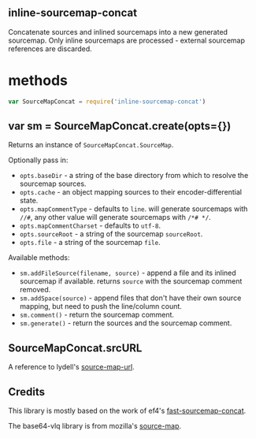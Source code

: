 inline-sourcemap-concat
-----------------------

Concatenate sources and inlined sourcemaps into a new generated sourcemap. Only inline sourcemaps are processed - external sourcemap references are discarded.

# methods

```js
var SourceMapConcat = require('inline-sourcemap-concat')
```

## var sm = SourceMapConcat.create(opts={})

Returns an instance of `SourceMapConcat.SourceMap`.

Optionally pass in:

* `opts.baseDir` - a string of the base directory from which to resolve the sourcemap sources.
* `opts.cache` - an object mapping sources to their encoder-differential state.
* `opts.mapCommentType` - defaults to `line`. will generate sourcemaps with `//#`, any other value will generate sourcemaps with `/*# */`.
* `opts.mapCommentCharset` - defaults to `utf-8`.
* `opts.sourceRoot` - a string of the sourcemap `sourceRoot`.
* `opts.file` - a string of the sourcemap `file`.

Available methods:

* `sm.addFileSource(filename, source)` - append a file and its inlined sourcemap if available. returns `source` with the sourcemap comment removed.
* `sm.addSpace(source)` - append files that don't have their own source mapping, but need to push the line/column count.
* `sm.comment()` - return the sourcemap comment.
* `sm.generate()` - return the sources and the sourcemap comment.

## SourceMapConcat.srcURL

A reference to lydell's [source-map-url](https://github.com/lydell/source-map-url).

Credits
-------

This library is mostly based on the work of ef4's [fast-sourcemap-concat](https://github.com/ef4/fast-sourcemap-concat).

The base64-vlq library is from mozilla's [source-map](https://github.com/mozilla/source-map/).
